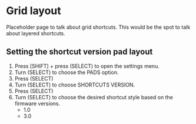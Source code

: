 # Grid layout

Placeholder page to talk about grid shortcuts. This would be the spot to talk about layered shortcuts.

## Setting the shortcut version pad layout

1. Press [SHIFT] + press (SELECT) to open the settings menu.
1. Turn (SELECT) to choose the PADS option.
1. Press (SELECT)
1. Turn (SELECT) to choose SHORTCUTS VERSION.
1. Press (SELECT)
1. Turn (SELECT) to choose the desired shortcut style based on the
firmware versions.
    - 1.0
    - 3.0
